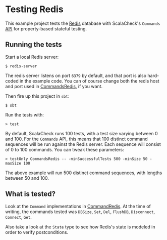 # Testing Redis

This example project tests the [Redis](http://redis.io) database with
ScalaCheck's `Commands`
[API](http://www.scalacheck.org/files/scalacheck_2.11-1.12.0-SNAPSHOT-api/org/scalacheck/commands/Commands.html)
for property-based stateful testing.

## Running the tests

Start a local Redis server:

```
$ redis-server
```

The redis server listens on port `6379` by default, and that port is also
hard-coded in the example code. You can of course change both the redis host
and port used in [CommandsRedis](./src/test/scala/CommandsRedis.scala), if you want.

Then fire up this project in `sbt`:

```
$ sbt
```

Run the tests with:

```
> test
```

By default, ScalaCheck runs 100 tests, with a test size varying between 0 and
100. For the `Commands` API, this means that 100 distinct command sequences
will be run against the Redis server. Each sequence will consist of 0 to 100
commands. You can tweak these parameters:

```
> testOnly CommandsRedis -- -minSuccessfulTests 500 -minSize 50 -maxSize 100
```

The above example will run 500 distinct command sequences, with lengths between
50 and 100.

## What is tested?

Look at the `Command` implementations in
[CommandRedis](./src/test/scala/CommandsRedis.scala). At the time of writing,
the commands tested was `DBSize`, `Set`, `Del`, `FlushDB`, `Disconnect`,
`Connect`, `Get`.

Also take a look at the `State` type to see how Redis's state is modeled in
order to verify postconditions.
